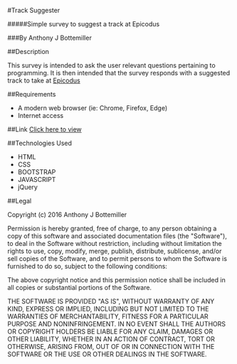 #Track Suggester

#####Simple survey to suggest a track at Epicodus

###By Anthony J Bottemiller

##Description

This survey is intended to ask the user relevant questions pertaining to programming. It is then intended that the survey responds with a suggested track to take at [Epicodus](http://www.epicodus.com)

##Requirements

* A modern web browser (ie: Chrome, Firefox, Edge)
* Internet access

##Link
[Click here to view]()

##Technologies Used

* HTML
* CSS
* BOOTSTRAP
* JAVASCRIPT
* jQuery

##Legal

Copyright (c) 2016 Anthony J Bottemiller

Permission is hereby granted, free of charge, to any person obtaining a copy
of this software and associated documentation files (the "Software"), to deal
in the Software without restriction, including without limitation the rights
to use, copy, modify, merge, publish, distribute, sublicense, and/or sell
copies of the Software, and to permit persons to whom the Software is
furnished to do so, subject to the following conditions:

The above copyright notice and this permission notice shall be included in all
copies or substantial portions of the Software.

THE SOFTWARE IS PROVIDED "AS IS", WITHOUT WARRANTY OF ANY KIND, EXPRESS OR
IMPLIED, INCLUDING BUT NOT LIMITED TO THE WARRANTIES OF MERCHANTABILITY,
FITNESS FOR A PARTICULAR PURPOSE AND NONINFRINGEMENT. IN NO EVENT SHALL THE
AUTHORS OR COPYRIGHT HOLDERS BE LIABLE FOR ANY CLAIM, DAMAGES OR OTHER
LIABILITY, WHETHER IN AN ACTION OF CONTRACT, TORT OR OTHERWISE, ARISING FROM,
OUT OF OR IN CONNECTION WITH THE SOFTWARE OR THE USE OR OTHER DEALINGS IN THE
SOFTWARE.